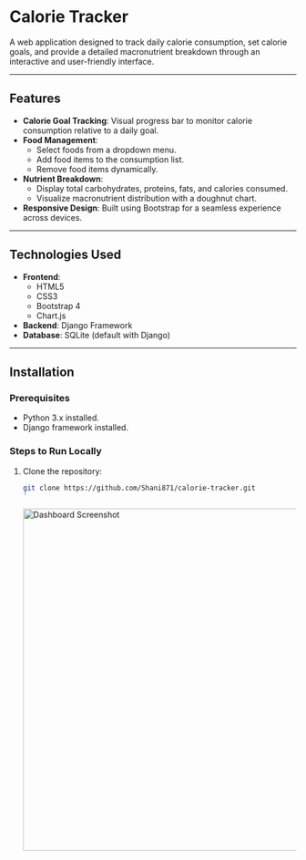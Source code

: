 # Calorie Tracker

A web application designed to track daily calorie consumption, set calorie goals, and provide a detailed macronutrient breakdown through an interactive and user-friendly interface.

---

## Features

- **Calorie Goal Tracking**: Visual progress bar to monitor calorie consumption relative to a daily goal.
- **Food Management**:
  - Select foods from a dropdown menu.
  - Add food items to the consumption list.
  - Remove food items dynamically.
- **Nutrient Breakdown**:
  - Display total carbohydrates, proteins, fats, and calories consumed.
  - Visualize macronutrient distribution with a doughnut chart.
- **Responsive Design**: Built using Bootstrap for a seamless experience across devices.

---

## Technologies Used

- **Frontend**: 
  - HTML5
  - CSS3
  - Bootstrap 4
  - Chart.js
- **Backend**: Django Framework
- **Database**: SQLite (default with Django)

---

## Installation

### Prerequisites
- Python 3.x installed.
- Django framework installed.

### Steps to Run Locally
1. Clone the repository:
   ```bash
   git clone https://github.com/Shani871/calorie-tracker.git
   '
   ```
   <img src="https://github.com/Shani871/calorie-tracker/blob/main/templates/myapp/Screenshot%202025-01-21%20at%2011.06.19%E2%80%AFPM.png" alt="Dashboard Screenshot" width="600">

  
